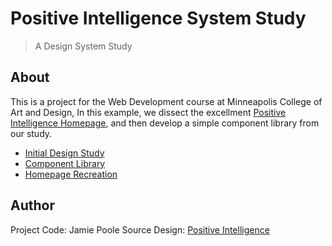# Positive Intelligence System Study

> A Design System Study 

## About 

This is a project for the Web Development course at Minneapolis College of Art and Design, In this example, we dissect the excellment [Positive Intelligence Homepage](https://www.positiveintelligence.com/), and then develop a simple component library from our study. 

- [Initial Design Study](https://github.com/jamiepoole750/positive-intelligence/blob/main/assets/web-study.pdf)
- [Component Library](https://jpoole.studio.mcad.edu/webdev1/positive-intelligence/components/)
- [Homepage Recreation](https://jpoole.studio.mcad.edu/webdev1/positive-intelligence/)

## Author

Project Code: Jamie Poole
Source Design: [Positive Intelligence](https://www.positiveintelligence.com/)